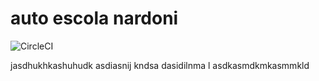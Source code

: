 # auto escola nardoni

![CircleCI](https://img.shields.io/circleci/build/github/joaopedro7423/quartoReact)



jasdhukhkashuhudk
asdiasnij kndsa
dasidilnma l
asdkasmdkmkasmmkld